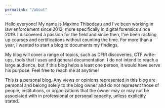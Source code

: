 ```yaml
---
permalink: "/about"
---
```


Hello everyone! My name is Maxime Thibodeau and I've been working in law enforcement since 2012, more specifically in digital forensics since 2019. I discovered a passion for the field and since then, I've been racking up courses and certifications without counting the time. For more than a year, I wanted to start a blog to documents my findings. 

My blog will cover a range of topics, such as DFIR discoveries, CTF write-ups, tools that I uses and general documentation. I do not intend to reach a large audience, but if this blog helps a least one person, it would have serve his purpose. Feel free to reach me at anytime!

This is a personal blog. Any views or opinions represented in this blog are personal and belong solely to the blog owner and do not represent those of people, institutions, or organizations that the owner may or may not be associated with in professional or personal capacity, unless explicitly stated.
